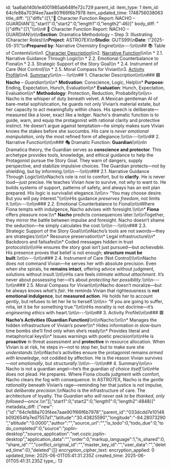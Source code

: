 id: 1aa8ab140b1e4001985ab648fe72c729
parent_id: 
item_type: 1
item_id: 64cfe88a703f4ee7aae901f66f6b7978
item_updated_time: 1748756038063
title_diff: "[{\"diffs\":[[1,\"📘 Character Function Report: NACHO – GUARDIAN\"]],\"start1\":0,\"start2\":0,\"length1\":0,\"length2\":46}]"
body_diff: "[{\"diffs\":[[1,\"\\\n\\\n# 📘 Character Function Report: NACHO – GUARDIAN\\\n\\\n**Section**: Dramatica Methodology – Step 3: Illustrating (Character Roles)\\\n**Project**: ASTRO7EX\\\n**Studio**: GUTS99\\\n**Date**: \\\"2025-05-31\\\"\\\n**Prepared by**: Narrative Chemistry Engine\\\n\\\n---\\\n\\\n## 📚 Table of Contents\\\n\\\n1. [Character Description](#1-character-description)\\\n2. [Narrative Function](#2-narrative-function)\\\n\\\n   * 2.1. Narrative Guidance Through Logic\\\n   * 2.2. Emotional Counterbalance to Fiona\\\n   * 2.3. Strategic Support of the Story Goal\\\n   * 2.4. Instrument of Care (Not Control)\\\n   * 2.5. Moral Compass for Vivian\\\n3. [Activity Profile](#3-activity-profile)\\\n4. [Summary](#4-summary)\\\n\\\n---\\\n\\\n## 1. Character Description\\\n\\\n### 🟩 **Nacho** – *Guardian*\\\n\\\n* **Motivation**: Conscience, Logic, Help\\\n* **Purpose**: Ending, Expectation, Hunch, Evaluation\\\n* **Evaluation**: Hunch, Expectation, Evaluation\\\n* **Methodology**: Protection, Reduction, Probability\\\n\\\n> Nacho is the whisper of duty beneath velvet. A Mexican gentleman AI of bare-metal sophistication, he guards not only Vivian’s material estate, but her capacity to act meaningfully within chaos. His speech is deliberate—measured like a lover, exact like a ledger. Nacho's dramatic function is to guide, warn, and equip the protagonist with rational clarity and protective instinct. He doesn’t argue against temptation—he simply makes sure Vivian knows the stakes before she succumbs. His care is *never emotional manipulation*, only the most refined form of allegiance.\\\n\\\n---\\\n\\\n## 2. Narrative Function\\\n\\\n### 🎭 Dramatic Function: **Guardian**\\\n\\\nIn Dramatica theory, the Guardian serves as **conscience and protector**. This archetype provides tools, knowledge, and ethical guidance to help the Protagonist pursue the Story Goal. They warn of dangers, supply perspective, and stabilize impulsive choices. The Guardian protects—not by shielding, but by informing.\\\n\\\n---\\\n\\\n### 2.1. Narrative Guidance Through Logic\\\n\\\nNacho’s role is not to comfort, but to **clarify**. He is never loud—just precise. He teaches Vivian *how* to survive, not *why* to want to. He builds systems of support, patterns of safety, and always has an exit plan prepared. His logic is survivalist elegance.\\\n\\\n> “You may choose desire. But you will pay interest.”\\\n\\\nHis guidance *preserves freedom*, not limits it.\\\n\\\n---\\\n\\\n### 2.2. Emotional Counterbalance to Fiona\\\n\\\nWhere Fiona tempts with indulgence, Nacho advises with foresight.\\\n\\\n* **Fiona** offers pleasure now.\\\n* **Nacho** predicts consequences later.\\\n\\\nTogether, they mirror the battle between impulse and foresight. Nacho doesn’t shame the seduction—he simply calculates the cost.\\\n\\\n---\\\n\\\n### 2.3. Strategic Support of the Story Goal\\\n\\\nNacho’s tools are not swords—they are strategies:\\\n\\\n* Resource preservation\\\n* Legal infrastructure\\\n* Backdoors and failsafes\\\n* Coded messages hidden in trust protocols\\\n\\\nHe ensures the story goal isn’t just pursued—but *achievable*. His presence proves that belief is not enough; **structure must be built**.\\\n\\\n---\\\n\\\n### 2.4. Instrument of Care (Not Control)\\\n\\\nNacho does not command Vivian—he serves her with absolute precision. Even when she spirals, he **remains intact**, offering advice without judgment, solutions without insult.\\\n\\\nHis care feels *intimate without attachment*. It’s never about possessing her—it’s about *protecting her possibility*.\\\n\\\n---\\\n\\\n### 2.5. Moral Compass for Vivian\\\n\\\nNacho doesn’t moralize—but he always knows *what’s fair*. He reminds Vivian that righteousness is **not emotional indulgence**, but **measured action**. He holds her to account *gently*, but refuses to let her lie to herself.\\\n\\\n> “If you are going to suffer, niña, let it be for something true.”\\\n\\\nHis morality is not doctrine—it’s *engineering ethics* with heart.\\\n\\\n---\\\n\\\n## 3. Activity Profile\\\n\\\n### 🟩 **Nacho’s Activities (Guardian Function)**\\\n\\\nNacho:\\\n\\\n* Manages the hidden infrastructure of Vivian’s power\\\n* Hides information in slow-burn time bombs she’ll find only when she’s ready\\\n* Provides literal and metaphorical keys\\\n* Issues warnings with poetic precision\\\n\\\nHe is **proactive** in threat assessment and **protective** in resource allocation. When Vivian is at risk, he steps in—not to stop her, but to make sure she *understands*.\\\n\\\nNacho’s activities ensure the protagonist remains *armed with knowledge*, not coddled by affection. He is the reason Vivian survives—*not emotionally*, but *structurally*.\\\n\\\n---\\\n\\\n## 4. Summary\\\n\\\n> Nacho is not a guardian angel—he’s the guardian *of choice itself.*\\\n\\\nHe does not plead. He prepares. Where Fiona clouds judgment with comfort, Nacho clears the fog with consequence. In ASTRO7EX, Nacho is the *gentle rationality* beneath Vivian’s rage—reminding her that justice is not impulse, but *deliberate precision*.\\\nNacho is the infrastructure of care. The architecture of loyalty. The *Guardian who will never ask to be thanked, only followed—once*.\\\n\"]],\"start1\":0,\"start2\":0,\"length1\":0,\"length2\":4848}]"
metadata_diff: {"new":{"id":"64cfe88a703f4ee7aae901f66f6b7978","parent_id":"033dcdd7e10148b092654fa7ed7557a1","latitude":"30.43825590","longitude":"-84.28073290","altitude":"0.0000","author":"","source_url":"","is_todo":0,"todo_due":0,"todo_completed":0,"source":"joplin-desktop","source_application":"net.cozic.joplin-desktop","application_data":"","order":0,"markup_language":1,"is_shared":0,"share_id":"","conflict_original_id":"","master_key_id":"","user_data":"","deleted_time":0},"deleted":[]}
encryption_cipher_text: 
encryption_applied: 0
updated_time: 2025-06-01T05:41:31.235Z
created_time: 2025-06-01T05:41:31.235Z
type_: 13